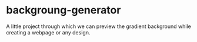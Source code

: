 # backgroung-generator

A little project through which we can preview the gradient background while creating a webpage or any design.
